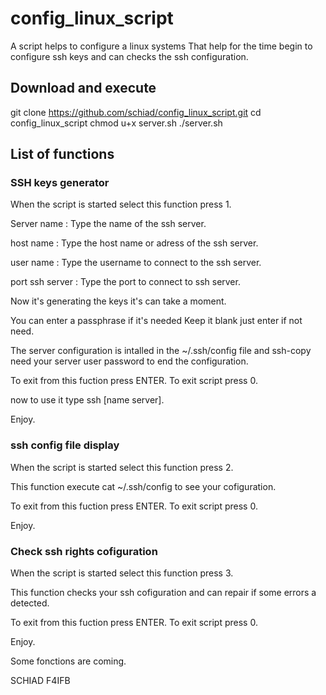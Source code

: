 # config_linux_script
A script helps to configure a linux systems
That help for the time begin to configure ssh keys and can checks the ssh configuration.

## Download and execute

git clone https://github.com/schiad/config_linux_script.git
cd config_linux_script
chmod u+x server.sh
./server.sh

## List of functions

### SSH keys generator

When the script is started select this function
press 1.

Server name :
	Type the name of the ssh server.

host name :
	Type the host name or adress of the ssh server.

user name :
	Type the username to connect to the ssh server.

port ssh server :
	Type the port to connect to ssh server.

Now it's generating the keys it's can take a moment.

You can enter a passphrase if it's needed
Keep it blank just enter if not need.

The server configuration is intalled in the ~/.ssh/config file
and ssh-copy need your server user password to end
the configuration.

To exit from this fuction press ENTER.
To exit script press 0.

now to use it type ssh [name server].

Enjoy.

### ssh config file display

When the script is started select this function
press 2.

This function execute cat ~/.ssh/config to see your cofiguration.

To exit from this fuction press ENTER.
To exit script press 0.

Enjoy.

### Check ssh rights cofiguration

When the script is started select this function
press 3.

This function checks your ssh cofiguration and can repair
if some errors a detected.

To exit from this fuction press ENTER.
To exit script press 0.

Enjoy.

Some fonctions are coming.

SCHIAD F4IFB
